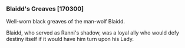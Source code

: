 ### Blaidd's Greaves [170300]

Well-worn black greaves of the man-wolf Blaidd.

Blaidd, who served as Ranni's shadow, was a loyal ally who would defy destiny itself if it would have him turn upon his Lady.